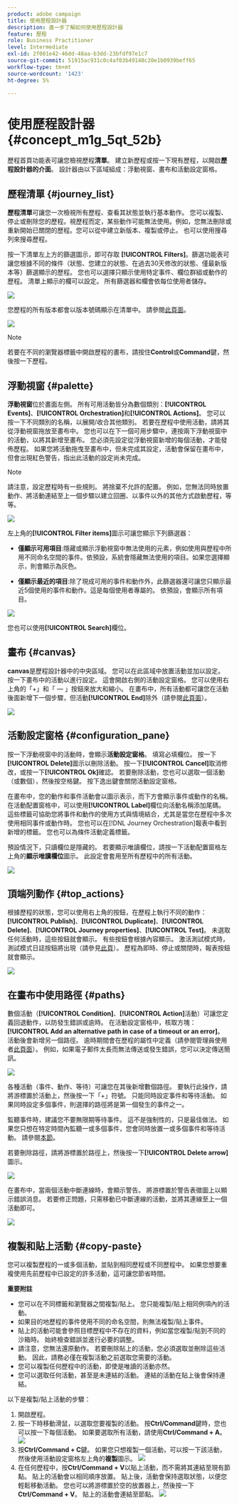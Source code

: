 ```yaml
---
product: adobe campaign
title: 使用歷程設計器
description: 進一步了解如何使用歷程設計器
feature: 歷程
role: Business Practitioner
level: Intermediate
exl-id: 2f001e42-46dd-48aa-b3dd-23bfdf97e1c7
source-git-commit: 51915ac931c0c4af03b49140c20e1b0939beff65
workflow-type: tm+mt
source-wordcount: '1423'
ht-degree: 5%

---
```


# 使用歷程設計器 {#concept_m1g_5qt_52b}

歷程首頁功能表可讓您檢視歷程&#x200B;**清單**。 建立新歷程或按一下現有歷程，以開啟&#x200B;**歷程設計器的介面**。 設計器由以下區域組成：浮動視窗、畫布和活動設定窗格。

## 歷程清單 {#journey_list}

**歷程清單**&#x200B;可讓您一次檢視所有歷程、查看其狀態並執行基本動作。 您可以複製、停止或刪除您的歷程。視歷程而定，某些動作可能無法使用。例如，您無法刪除或重新開始已關閉的歷程。您可以從中建立新版本、複製或停止。 也可以使用搜尋列來搜尋歷程。

按一下清單左上方的篩選圖示，即可存取 **[!UICONTROL Filters]**。篩選功能表可讓您根據不同的條件（狀態、您建立的狀態、在過去30天修改的狀態、僅最新版本等）篩選顯示的歷程。 您也可以選擇只顯示使用特定事件、欄位群組或動作的歷程。 清單上顯示的欄可以設定。 所有篩選器和欄會依每位使用者儲存。

![](../assets/journey74.png)

您歷程的所有版本都會以版本號碼顯示在清單中。 請參閱[此頁面](../building-journeys/journey-versions.md)。

![](../assets/journey37.png)

>[!NOTE]
>
>若要在不同的瀏覽器標籤中開啟歷程的畫布，請按住&#x200B;**Control**&#x200B;或&#x200B;**Command**&#x200B;鍵，然後按一下歷程。

## 浮動視窗 {#palette}

**浮動視窗**&#x200B;位於畫面左側。 所有可用活動皆分為數個類別：**[!UICONTROL Events]**、**[!UICONTROL Orchestration]**&#x200B;和&#x200B;**[!UICONTROL Actions]**。 您可以按一下不同類別的名稱，以展開/收合其他類別。 若要在歷程中使用活動，請將其從浮動視窗拖放至畫布中。 您也可以在下一個可用步驟中，連按兩下浮動視窗中的活動，以將其新增至畫布。 您必須先設定從浮動視窗新增的每個活動，才能發佈歷程。 如果您將活動拖曳至畫布中，但未完成其設定，活動會保留在畫布中，但會出現紅色警告，指出此活動的設定尚未完成。

>[!NOTE]
>
>請注意，設定歷程時有一些規則。 將捨棄不允許的配置。 例如，您無法同時放置動作、將活動連結至上一個步驟以建立回圈、以事件以外的其他方式啟動歷程，等等。

![](../assets/journey38.png)

左上角的&#x200B;**[!UICONTROL Filter items]**&#x200B;圖示可讓您顯示下列篩選器：

* **僅顯示可用項目**:隱藏或顯示浮動視窗中無法使用的元素，例如使用與歷程中所用不同命名空間的事件。依預設，系統會隱藏無法使用的項目。如果您選擇顯示，則會顯示為灰色。

* **僅顯示最近的項目**:除了現成可用的事件和動作外，此篩選器還可讓您只顯示最近5個使用的事件和動作。這是每個使用者專屬的。 依預設，會顯示所有項目。

![](../assets/palette-filter.png)

您也可以使用&#x200B;**[!UICONTROL Search]**&#x200B;欄位。

## 畫布 {#canvas}

**canvas**&#x200B;是歷程設計器中的中央區域。 您可以在此區域中放置活動並加以設定。 按一下畫布中的活動以進行設定。 這會開啟右側的活動設定窗格。 您可以使用右上角的「+」和「 — 」按鈕來放大和縮小。 在畫布中，所有活動都可讓您在活動後面新增下一個步驟，但活動&#x200B;**[!UICONTROL End]**&#x200B;除外（請參閱[此頁面](../building-journeys/end-activity.md)）。

![](../assets/journey39.png)

## 活動設定窗格 {#configuration_pane}

按一下浮動視窗中的活動時，會顯示&#x200B;**活動設定窗格**。 填寫必填欄位。 按一下&#x200B;**[!UICONTROL Delete]**&#x200B;圖示以刪除活動。 按一下&#x200B;**[!UICONTROL Cancel]**&#x200B;取消修改，或按一下&#x200B;**[!UICONTROL Ok]**&#x200B;確認。 若要刪除活動，您也可以選取一個活動（或數個），然後按空格鍵。 按下逸出鍵會關閉活動設定窗格。

在畫布中，您的動作和事件活動會以圖示表示，而下方會顯示事件或動作的名稱。 在活動配置窗格中，可以使用&#x200B;**[!UICONTROL Label]**&#x200B;欄位向活動名稱添加尾碼。 這些標籤可協助您將事件和動作的使用方式與情境結合，尤其是當您在歷程中多次使用相同事件或動作時。 您也可以在[!DNL Journey Orchestration]報表中看到新增的標籤。 您也可以為條件活動定義標籤。

預設情況下，只讀欄位是隱藏的。 若要顯示唯讀欄位，請按一下活動配置窗格左上角的&#x200B;**顯示唯讀欄位**&#x200B;圖示。 此設定會套用至所有歷程中的所有活動。

![](../assets/journey59bis.png)

## 頂端列動作 {#top_actions}

根據歷程的狀態，您可以使用右上角的按鈕，在歷程上執行不同的動作：**[!UICONTROL Publish]**、**[!UICONTROL Duplicate]**、**[!UICONTROL Delete]**、**[!UICONTROL Journey properties]**、**[!UICONTROL Test]**。 未選取任何活動時，這些按鈕就會顯示。 有些按鈕會根據內容顯示。 激活測試模式時，測試模式日誌按鈕將出現（請參見[此頁](../building-journeys/testing-the-journey.md)）。 歷程為即時、停止或關閉時，報表按鈕就會顯示。

![](../assets/journey41.png)

## 在畫布中使用路徑 {#paths}

數個活動（**[!UICONTROL Condition]**、**[!UICONTROL Action]**&#x200B;活動）可讓您定義回退動作，以防發生錯誤或逾時。 在活動設定窗格中，核取方塊：**[!UICONTROL Add an alternative path in case of a timeout or an error]**。 活動後會新增另一個路徑。 逾時期間會在歷程的屬性中定義（請參閱管理員使用者[此頁面](../building-journeys/changing-properties.md)）。 例如，如果電子郵件太長而無法傳送或發生錯誤，您可以決定傳送簡訊。

![](../assets/journey42.png)

各種活動（事件、動作、等待）可讓您在其後新增數個路徑。 要執行此操作，請將游標置於活動上，然後按一下「+」符號。 只能同時設定事件和等待活動。 如果同時設定多個事件，則選擇的路徑將是第一個發生的事件之一。

監聽事件時，建議您不要無限期等待事件。 這不是強制性的，只是最佳做法。 如果您只想在特定時間內監聽一或多個事件，您會同時放置一或多個事件和等待活動。 請參閱[本節](../building-journeys/event-activities.md#section_vxv_h25_pgb)。

若要刪除路徑，請將游標置於路徑上，然後按一下&#x200B;**[!UICONTROL Delete arrow]**&#x200B;圖示。

![](../assets/journey42ter.png)

在畫布中，當兩個活動中斷連線時，會顯示警告。 將游標置於警告表徵圖上以顯示錯誤消息。 若要修正問題，只需移動已中斷連線的活動，並將其連線至上一個活動即可。

![](../assets/canvas-disconnected.png)

## 複製和貼上活動 {#copy-paste}

您可以複製歷程的一或多個活動，並貼到相同歷程或不同歷程中。 如果您想要重複使用先前歷程中已設定的許多活動，這可讓您節省時間。

**重要附註**

* 您可以在不同標籤和瀏覽器之間複製/貼上。 您只能複製/貼上相同例項內的活動。
* 如果目的地歷程的事件使用不同的命名空間，則無法複製/貼上事件。
* 貼上的活動可能會參照目標歷程中不存在的資料，例如當您複製/貼到不同的沙箱時。 始終檢查錯誤並進行必要的調整。
* 請注意，您無法還原動作。 若要刪除貼上的活動，您必須選取並刪除這些活動。 因此，請務必僅在複製活動之前選取您需要的活動。
* 您可以複製任何歷程中的活動，即使是唯讀的活動亦然。
* 您可以選取任何活動，甚至是未連結的活動。 連結的活動在貼上後會保持連結。

以下是複製/貼上活動的步驟：

1. 開啟歷程。
1. 按一下時移動滑鼠，以選取您要複製的活動。 按&#x200B;**Ctrl/Command**&#x200B;鍵時，您也可以按一下每個活動。 如果要選取所有活動，請使用&#x200B;**Ctrl/Command + A**。
   ![](../assets/copy-paste1.png)
1. 按&#x200B;**Ctrl/Command + C**鍵。
如果您只想複製一個活動，可以按一下該活動，然後使用活動設定窗格左上角的**複製**圖示。
   ![](../assets/copy-paste2.png)
1. 在任何歷程中，按&#x200B;**Ctrl/Command + V**&#x200B;以貼上活動，而不需將其連結至現有節點。 貼上的活動會以相同順序放置。 貼上後，活動會保持選取狀態，以便您輕鬆移動活動。 您也可以將游標置於空的放置器上，然後按一下&#x200B;**Ctrl/Command + V**。 貼上的活動會連結至節點。
   ![](../assets/copy-paste3.png)
